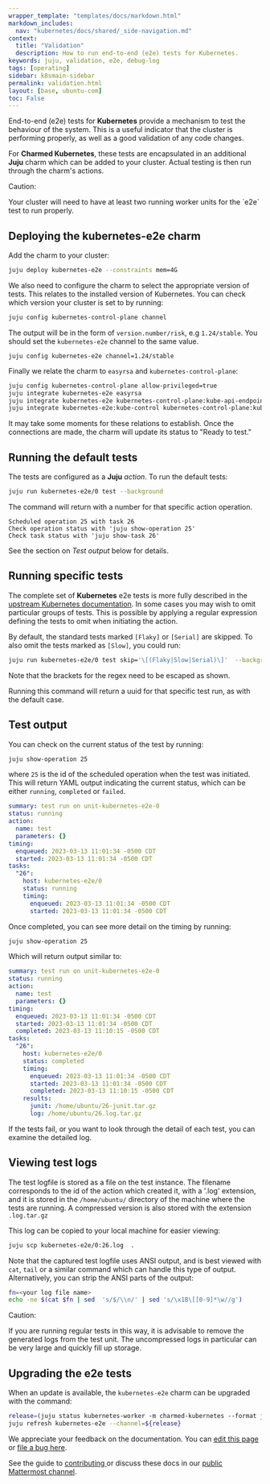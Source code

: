 ```yaml
---
wrapper_template: "templates/docs/markdown.html"
markdown_includes:
  nav: "kubernetes/docs/shared/_side-navigation.md"
context:
  title: "Validation"
  description: How to run end-to-end (e2e) tests for Kubernetes.
keywords: juju, validation, e2e, debug-log
tags: [operating]
sidebar: k8smain-sidebar
permalink: validation.html
layout: [base, ubuntu-com]
toc: False
---
```


End-to-end (e2e) tests for **Kubernetes** provide a mechanism to test the behaviour of the system. This is a useful indicator that the cluster is performing properly, as well as a good validation of any code changes.

For **Charmed Kubernetes**, these tests are encapsulated in an additional
**Juju** charm which can be added to your cluster. Actual testing is then run
through the charm's actions.

<div class="p-notification--caution is-inline">
  <div markdown="1" class="p-notification__content">
    <span class="p-notification__title">Caution:</span>
    <p class="p-notification__message">Your cluster will need to have at least two running worker units for the `e2e` test to run properly.</div>
  </div>
</div>

## Deploying the kubernetes-e2e charm

Add the charm to your cluster:

```bash
juju deploy kubernetes-e2e --constraints mem=4G
```

We also need to configure the charm to select the appropriate version of tests.
This relates to the installed version of Kubernetes. You can check which
version your cluster is set to by running:

```bash
juju config kubernetes-control-plane channel
```

The output will be in the form of `version.number/risk`, e.g `1.24/stable`. You should set
the `kubernetes-e2e` channel to the same value.

```
juju config kubernetes-e2e channel=1.24/stable
```

Finally we relate the charm to `easyrsa` and `kubernetes-control-plane`:

```bash
juju config kubernetes-control-plane allow-privileged=true
juju integrate kubernetes-e2e easyrsa
juju integrate kubernetes-e2e kubernetes-control-plane:kube-api-endpoint
juju integrate kubernetes-e2e:kube-control kubernetes-control-plane:kube-control
```

It may take some moments for these relations to establish. Once the connections are made, the charm will update its status to "Ready to test."

## Running the default tests

The tests are configured as a **Juju** _action_. To run the default tests:

```bash
juju run kubernetes-e2e/0 test --background
```

The command will return with a number for that specific action operation. 
```console
Scheduled operation 25 with task 26
Check operation status with 'juju show-operation 25'
Check task status with 'juju show-task 26'
```

See the section on _Test output_ below for details.

## Running specific tests

The complete set of **Kubernetes** e2e tests is more fully described in the
[upstream Kubernetes documentation][e2e-upstream]. In some cases you may wish
to omit particular groups of tests. This is possible by applying a regular
expression defining the tests to omit when initiating the action.

By default, the standard tests marked `[Flaky]` or `[Serial]` are skipped. To
also omit the tests marked as `[Slow]`, you could run:

```bash
juju run kubernetes-e2e/0 test skip='\[(Flaky|Slow|Serial)\]'  --background
```

Note that the brackets for the regex need to be escaped as shown.

Running this command will return a uuid for that specific test run, as with the default case.

## Test output

You can check on the current status of the test by running:

```bash
juju show-operation 25
```

where `25` is the id of the scheduled operation when the test was initiated.
This will return YAML output indicating the current status, 
which can be either `running`, `completed` or `failed`.

```yaml
summary: test run on unit-kubernetes-e2e-0
status: running
action:
  name: test
  parameters: {}
timing:
  enqueued: 2023-03-13 11:01:34 -0500 CDT
  started: 2023-03-13 11:01:34 -0500 CDT
tasks:
  "26":
    host: kubernetes-e2e/0
    status: running
    timing:
      enqueued: 2023-03-13 11:01:34 -0500 CDT
      started: 2023-03-13 11:01:34 -0500 CDT
```

Once completed, you can see more detail on the timing by running:

```bash
juju show-operation 25
```

Which will return output similar to:

```yaml
summary: test run on unit-kubernetes-e2e-0
status: running
action:
  name: test
  parameters: {}
timing:
  enqueued: 2023-03-13 11:01:34 -0500 CDT
  started: 2023-03-13 11:01:34 -0500 CDT
  completed: 2023-03-13 11:10:15 -0500 CDT
tasks:
  "26":
    host: kubernetes-e2e/0
    status: completed
    timing:
      enqueued: 2023-03-13 11:01:34 -0500 CDT
      started: 2023-03-13 11:01:34 -0500 CDT
      completed: 2023-03-13 11:10:15 -0500 CDT
    results:
      junit: /home/ubuntu/26-junit.tar.gz
      log: /home/ubuntu/26.log.tar.gz
```

If the tests fail, or you want to look through the detail of each test, you can examine the
detailed log.

## Viewing test logs

The test logfile is stored as a file on the test instance. The filename
corresponds to the id of the action which created it, with a '.log'
extension, and it is stored in the `/home/ubuntu/` directory of the machine
where the tests are running. A compressed version is also stored with the
extension `.log.tar.gz`

This log can be copied to your local machine for easier viewing:

```bash
juju scp kubernetes-e2e/0:26.log  .
```

Note that the captured test logfile uses ANSI output, and is best viewed with
`cat`, `tail` or a similar command which can handle this type of output.
Alternatively, you can strip the ANSI parts of the output:

```bash
fn=<your log file name>
echo -ne $(cat $fn | sed  's/$/\\n/' | sed 's/\x1B\[[0-9]*\w//g')
```

<div class="p-notification--caution is-inline">
  <div markdown="1" class="p-notification__content">
    <span class="p-notification__title">Caution:</span>
    <p class="p-notification__message">If you are running regular tests in this way, it is advisable to remove the generated logs from the test unit. The uncompressed logs in particular can be very large and quickly fill up storage.</p>
  </div>
</div>

## Upgrading the e2e tests

When an update is available, the `kubernetes-e2e` charm can be upgraded with the command:

```bash
release=(juju status kubernetes-worker -m charmed-kubernetes --format json | jq -r '.applications["kubernetes-worker"]["charm-channel"]')
juju refresh kubernetes-e2e --channel=${release}
```

<!--LINKS -->

[e2e-upstream]: https://github.com/kubernetes/community/blob/master/contributors/devel/sig-testing/e2e-tests.md

<!-- FEEDBACK -->
<div class="p-notification--information">
  <div class="p-notification__content">
    <p class="p-notification__message">We appreciate your feedback on the documentation. You can
    <a href="https://github.com/charmed-kubernetes/kubernetes-docs/edit/main/pages/k8s/validation.md" >edit this page</a>
    or
    <a href="https://github.com/charmed-kubernetes/kubernetes-docs/issues/new">file a bug here</a>.</p>
    <p>See the guide to <a href="/kubernetes/docs/how-to-contribute"> contributing </a> or discuss these docs in our <a href="https://chat.charmhub.io/charmhub/channels/kubernetes"> public Mattermost channel</a>.</p>
  </div>
</div>
